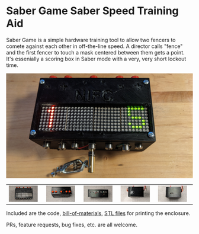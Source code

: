# Saber Game Saber Speed Training Aid

Saber Game is a simple hardware training tool to allow two fencers to comete against each other in off-the-line speed.  A director calls "fence" and the first fencer to touch a mask centered between them gets a point.  It's essenially a scoring box in Saber mode with a very, very short lockout time.

![](Docs/front-on.jpg)

| | | | | |
| - | - | - | - | -|
| <img src="Docs/front.jpg" width=90% /> | <img src="Docs/top.jpg" width=90% /> | <img src="Docs/bottom.jpg" width=90% /> | <img src="Docs/left.jpg" width=90% /> | <img src="Docs/right.jpg" width=90% />
Included are the code, [bill-of-materials](Docs/bom.md), [STL files](Hardware) for printing the enclosure.

PRs, feature requests, bug fixes, etc. are all welcome.
